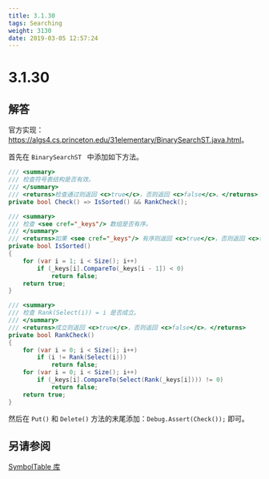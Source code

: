 ```yaml
---
title: 3.1.30
tags: Searching
weight: 3130
date: 2019-03-05 12:57:24
---
```


# 3.1.30


## 解答

官方实现：<https://algs4.cs.princeton.edu/31elementary/BinarySearchST.java.html>。

首先在 `BinarySearchST ` 中添加如下方法。

```csharp
/// <summary>
/// 检查符号表结构是否有效。
/// </summary>
/// <returns>检查通过则返回 <c>true</c>，否则返回 <c>false</c>。</returns>
private bool Check() => IsSorted() && RankCheck();

/// <summary>
/// 检查 <see cref="_keys"/> 数组是否有序。
/// </summary>
/// <returns>如果 <see cref="_keys"/> 有序则返回 <c>true</c>，否则返回 <c>false</c>。</returns>
private bool IsSorted()
{
    for (var i = 1; i < Size(); i++)
        if (_keys[i].CompareTo(_keys[i - 1]) < 0)
            return false;
    return true;
}

/// <summary>
/// 检查 Rank(Select(i)) = i 是否成立。
/// </summary>
/// <returns>成立则返回 <c>true</c>，否则返回 <c>false</c>。</returns>
private bool RankCheck()
{
    for (var i = 0; i < Size(); i++)
        if (i != Rank(Select(i)))
            return false;
    for (var i = 0; i < Size(); i++)
        if (_keys[i].CompareTo(Select(Rank(_keys[i]))) != 0)
            return false;
    return true;
}
```

然后在 `Put()` 和 `Delete()` 方法的末尾添加：`Debug.Assert(Check());` 即可。

## 另请参阅

[SymbolTable 库](https://github.com/ikesnowy/Algorithms-4th-Edition-in-Csharp/tree/master/3%20Searching/3.1/SymbolTable)
